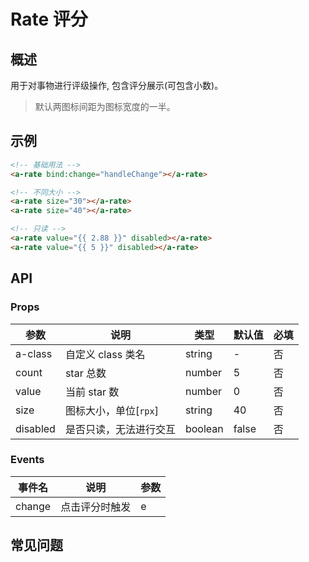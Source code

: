 # Rate 评分

## 概述

用于对事物进行评级操作, 包含评分展示(可包含小数)。

> 默认两图标间距为图标宽度的一半。

## 示例

```html
<!-- 基础用法 -->
<a-rate bind:change="handleChange"></a-rate>

<!-- 不同大小 -->
<a-rate size="30"></a-rate>
<a-rate size="40"></a-rate>

<!-- 只读 -->
<a-rate value="{{ 2.88 }}" disabled></a-rate>
<a-rate value="{{ 5 }}" disabled></a-rate>
```

## API

### Props

| 参数     | 说明                   | 类型    | 默认值 | 必填 |
| -------- | ---------------------- | ------- | ------ | ---- |
| a-class  | 自定义 class 类名      | string  | -      | 否   |
| count    | star 总数              | number  | 5      | 否   |
| value    | 当前 star 数           | number  | 0      | 否   |
| size     | 图标大小，单位[`rpx`]  | string  | 40     | 否   |
| disabled | 是否只读，无法进行交互 | boolean | false  | 否   |

### Events

| 事件名 | 说明           | 参数 |
| ------ | -------------- | ---- |
| change | 点击评分时触发 | e    |

## 常见问题
